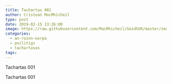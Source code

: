 ```yaml
---
title: Tachartas 001
author: Crìstean MacMhìcheil
type: post
date: 2019-02-15 13:26:00
image: https://raw.githubusercontent.com/MacMhicheil/GeidhUK/master/images/2008-03-14-buidheann-lcdt-greigeach-air-bearn-a-lorg-ann-an-laghan-posaidh.jpg
categories:
  - an-roinn-eorpa
  - poilitigs
  - tachartasas
tags:
---
```

Tachartas 001

<!--more-->

Tachartas 001
